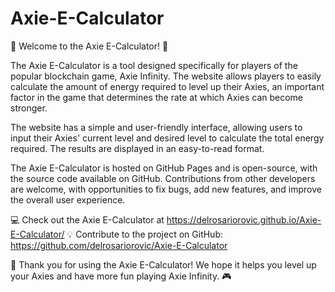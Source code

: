 # Axie-E-Calculator
🎉 Welcome to the Axie E-Calculator! 🎉

The Axie E-Calculator is a tool designed specifically for players of the popular blockchain game, Axie Infinity. The website allows players to easily calculate the amount of energy required to level up their Axies, an important factor in the game that determines the rate at which Axies can become stronger.

The website has a simple and user-friendly interface, allowing users to input their Axies' current level and desired level to calculate the total energy required. The results are displayed in an easy-to-read format.

The Axie E-Calculator is hosted on GitHub Pages and is open-source, with the source code available on GitHub. Contributions from other developers are welcome, with opportunities to fix bugs, add new features, and improve the overall user experience.

💻 Check out the Axie E-Calculator at https://delrosariorovic.github.io/Axie-E-Calculator/
💡 Contribute to the project on GitHub: https://github.com/delrosariorovic/Axie-E-Calculator

🤗 Thank you for using the Axie E-Calculator! We hope it helps you level up your Axies and have more fun playing Axie Infinity. 🎮
